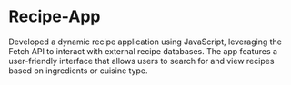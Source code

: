 # Recipe-App
Developed a dynamic recipe application using JavaScript, leveraging the Fetch API to interact with external recipe databases. The app features a user-friendly interface that allows users to search for and view recipes based on ingredients or cuisine type. 
